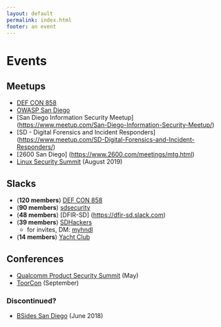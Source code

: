 ```yaml
---
layout: default
permalink: index.html
footer: an event
---
```


# Events

## Meetups

* [DEF CON 858](https://www.dc858.org/)
* [OWASP San Diego](https://www.owasp.org/index.php/SanDiego)
* [San Diego Information Security Meetup] (https://www.meetup.com/San-Diego-Information-Security-Meetup/)
* [SD - Digital Forensics and Incident Responders] (https://www.meetup.com/SD-Digital-Forensics-and-Incident-Responders/)
* [2600 San Diego] (https://www.2600.com/meetings/mtg.html)
* [Linux Security Summit](http://blog.namei.org/2019/05/21/linux-security-summit-2019-north-america-cfp-oss-early-bird-registration/) (August 2019)

## Slacks

* (**120 members**) [DEF CON 858](https://defconsd.slack.com)
* (**90 members**) [sdsecurity](https://sdsecurity.slack.com)
* (**48 members**) [DFIR-SD] (https://dfir-sd.slack.com)
* (**39 members**) [SDHackers](https://sdhackers.slack.com)
  * for invites, DM: [myhndl](https://twitter.com/myhndl)
* (**14 members**) [Yacht Club](https://sd1337.slack.com)

## Conferences

* [Qualcomm Product Security Summit](https://www.qualcomm.com/company/product-security/resources) (May)
* [ToorCon](https://sandiego.toorcon.net/) (September)

### Discontinued?

* [BSides San Diego](http://www.bsidessd.org/) (June 2018)

